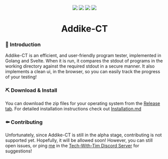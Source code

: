 <p align="center">
  <a href="https://github.com/Addike-CT/Backend/issues"><img src="https://img.shields.io/github/issues/Addike-CT/Backend.svg" /></a>
  <a href="https://github.com/Addike-CT/Backend/pulls"><img src="https://img.shields.io/github/issues-pr/Addike-CT/Backend.svg" /></a>
  <a href="/LICENSE"><img src="https://img.shields.io/badge/licence-MIT-blue.svg" /></a>
  <a href="https://discord.gg/twt"><img src="https://discord.com/api/guilds/501090983539245061/widget.png?style=shield" /></a>
</p>

<div align="center">
  <h1>Addike-CT</h1>
</div>

<!---Welcome! This repository contains the code for the backend of Addike-CT, a Challenge Tester written in Golang! --->

### 🏁 Introduction

Addike-CT is an efficient, and user-friendly program tester, implemented in Golang and Svelte. When it is run, it compares the stdout of programs in the working directory against the required stdout in a secure manner. It also implements a clean ui, in the browser, so you can easily track the progress of your testing!

### ⛏️ Download & Install

You can download the zip files for your operating system from the [Release tab](https://github.com/classPythonAddike/Challenge-Tester-Backend/releases). For detailed installation instructions check out [Installation.md](/docs/Installation.md)

### ⬅️ Contributing

Unfortunately, since Addike-CT is still in the alpha stage, contributing is not supported yet. Hopefully, it will be allowed soon! However, you can still open issues, or ping [me](https://discord.com/users/702432228160045106) in the [Tech-With-Tim Discord Server](discord.gg/twt) for suggestions!

<!---See the list of [contributors](https://github.com/Addike-CT/Backend/contributors) who participated in this project.--->
